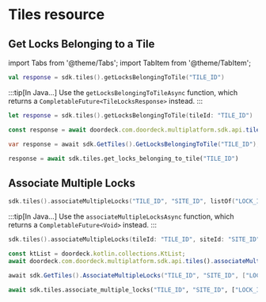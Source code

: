 # Tiles resource

## Get Locks Belonging to a Tile

import Tabs from '@theme/Tabs';
import TabItem from '@theme/TabItem';

<Tabs>
<TabItem value="jvm" label="JVM & Android">

```kotlin showLineNumbers
val response = sdk.tiles().getLocksBelongingToTile("TILE_ID")
```

:::tip[In Java...]
Use the `getLocksBelongingToTileAsync` function, which returns a `CompletableFuture<TileLocksResponse>` instead.
:::

</TabItem>
<TabItem value="swift" label="Swift">

```swift showLineNumbers
let response = sdk.tiles().getLocksBelongingToTile(tileId: "TILE_ID")
```

</TabItem>
<TabItem value="js" label="JavaScript">

```js showLineNumbers
const response = await doordeck.com.doordeck.multiplatform.sdk.api.tiles().getLocksBelongingToTile("TILE_ID");
```

</TabItem>
<TabItem value="csharp" label="C#">

```csharp showLineNumbers
var response = await sdk.GetTiles().GetLocksBelongingToTile("TILE_ID");
```

</TabItem>
<TabItem value="python" label="Python">

```python showLineNumbers
response = await sdk.tiles.get_locks_belonging_to_tile("TILE_ID")
```

</TabItem>
</Tabs>

## Associate Multiple Locks

<Tabs>
<TabItem value="jvm" label="JVM & Android">

```kotlin showLineNumbers
sdk.tiles().associateMultipleLocks("TILE_ID", "SITE_ID", listOf("LOCK_ID"))
```

:::tip[In Java...]
Use the `associateMultipleLocksAsync` function, which returns a `CompletableFuture<Void>` instead.
:::

</TabItem>
<TabItem value="swift" label="Swift">

```swift showLineNumbers
sdk.tiles().associateMultipleLocks(tileId: "TILE_ID", siteId: "SITE_ID", lockIds: ["LOCK_ID"]))
```

</TabItem>
<TabItem value="js" label="JavaScript">

```js showLineNumbers
const ktList = doordeck.kotlin.collections.KtList;
await doordeck.com.doordeck.multiplatform.sdk.api.tiles().associateMultipleLocks("TILE_ID", "SITE_ID", ktList.fromJsArray(["LOCK_ID"]));
```

</TabItem>
<TabItem value="csharp" label="C#">

```csharp showLineNumbers
await sdk.GetTiles().AssociateMultipleLocks("TILE_ID", "SITE_ID", ["LOCK_ID"]);
```

</TabItem>
<TabItem value="python" label="Python">

```python showLineNumbers
await sdk.tiles.associate_multiple_locks("TILE_ID", "SITE_ID", ["LOCK_ID"])
```

</TabItem>
</Tabs>
